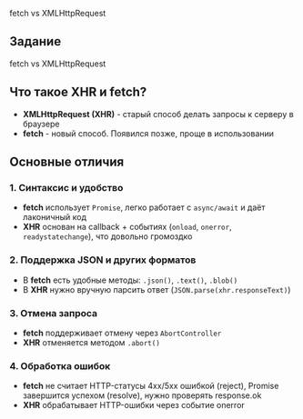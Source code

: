 fetch vs XMLHttpRequest

## Задание

fetch vs XMLHttpRequest

## Что такое XHR и fetch?

- **XMLHttpRequest (XHR)** - старый способ делать запросы к серверу в браузере
- **fetch** - новый способ. Появился позже, проще в использовании

## Основные отличия

### 1. Синтаксис и удобство
- **fetch** использует `Promise`, легко работает с `async/await` и даёт лаконичный код
- **XHR** основан на callback + событиях (`onload`, `onerror`, `readystatechange`), что довольно громоздко 

### 2. Поддержка JSON и других форматов
- В **fetch** есть удобные методы: `.json()`, `.text()`, `.blob()`
- В **XHR** нужно вручную парсить ответ (`JSON.parse(xhr.responseText)`)

### 3. Отмена запроса
- **fetch** поддерживает отмену через `AbortController`
- **XHR** отменяется методом `.abort()`

### 4. Обработка ошибок
- **fetch** не считает HTTP-статусы 4xx/5xx ошибкой (reject), Promise завершится успехом (resolve), нужно проверять response.ok
- **XHR** обрабатывает HTTP-ошибки через событие onerror